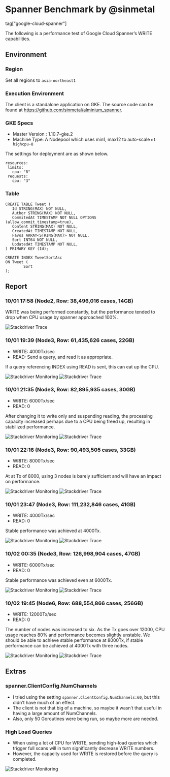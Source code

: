 # Spanner Benchmark by @sinmetal

tag["google-cloud-spanner"]

The following is a performance test of Google Cloud Spanner’s WRITE capabilities.

## Environment

### Region

Set all regions to `asia-northeast1`

### Execution Environment

The client is a standalone application on GKE.
The source code can be found at https://github.com/sinmetal/alminium_spanner.

### GKE Specs

* Master Version : 1.10.7-gke.2
* Machine Type: A Nodepool which uses min1, max12 to auto-scale `n1-highcpu-8`

The settings for deployment are as shown below.

```
resources:
 limits:
   cpu: "8"
 requests:
   cpu: "3"
```

### Table

```
CREATE TABLE Tweet (
   Id STRING(MAX) NOT NULL,
   Author STRING(MAX) NOT NULL,
   CommitedAt TIMESTAMP NOT NULL OPTIONS (allow_commit_timestamp=true),
   Content STRING(MAX) NOT NULL,
   CreatedAt TIMESTAMP NOT NULL,
   Favos ARRAY<STRING(MAX)> NOT NULL,
   Sort INT64 NOT NULL,
   UpdatedAt TIMESTAMP NOT NULL,
) PRIMARY KEY (Id);

CREATE INDEX TweetSortAsc
ON Tweet (
        Sort
);
```
## Report

### 10/01 17:58 (Node2, Row: 38,496,016 cases, 14GB)

WRITE was being performed constantly, but the performance tended to drop when CPU usage by spanner approached 100%.

![Stackdriver Trace](20181001-1758-node2-trace.png "Stackdriver Trace")

### 10/01 19:39 (Node3, Row: 61,435,626 cases, 22GB)

* WRITE: 4000Tx/sec
* READ: Send a query, and read it as appropriate.

If a query referencing INDEX using READ is sent, this can eat up the CPU.

![Stackdriver Monitoring](20181001-1939-node3-monitoring.png "Stackdriver Monitoring")
![Stackdriver Trace](20181001-1939-node3-trace.png "Stackdriver Trace")

### 10/01 21:35 (Node3, Row: 82,895,935 cases, 30GB)

* WRITE: 6000Tx/sec
* READ: 0

After changing it to write only and suspending reading, the processing capacity increased perhaps due to a CPU being freed up, resulting in stabilized performance.

![Stackdriver Monitoring](20181001-2135-node3-monitoring.png "Stackdriver Monitoring")
![Stackdriver Trace](20181001-2135-node3-trace.png "Stackdriver Trace")

### 10/01 22:16 (Node3, Row: 90,493,505 cases, 33GB)

* WRITE: 8000Tx/sec
* READ: 0

At at Tx of 8000, using 3 nodes is barely sufficient and will have an impact on performance. 

![Stackdriver Monitoring](20181001-2216-node3-monitoring.png "Stackdriver Monitoring")
![Stackdriver Trace](20181001-2216-node3-trace.png "Stackdriver Trace")

### 10/01 23:47 (Node3, Row: 111,232,846 cases, 41GB)

* WRITE: 4000Tx/sec
* READ: 0

Stable performance was achieved at 4000Tx.

![Stackdriver Monitoring](20181001-2347-node3-monitoring.png "Stackdriver Monitoring")
![Stackdriver Trace](20181001-2347-node3-trace.png "Stackdriver Trace")

### 10/02 00:35 (Node3, Row: 126,998,904 cases, 47GB)

* WRITE: 6000Tx/sec
* READ: 0

Stable performance was achieved even at 6000Tx.

![Stackdriver Monitoring](20181002-0035-node3-monitoring.png "Stackdriver Monitoring")
![Stackdriver Trace](20181002-0035-node3-trace.png "Stackdriver Trace")

### 10/02 19:45 (Node6, Row: 688,554,866 cases, 256GB)

* WRITE: 12000Tx/sec
* READ: 0

The number of nodes was increased to six.
As the Tx goes over 12000, CPU usage reaches 80% and performance becomes slightly unstable.
We should be able to achieve stable performance at 8000Tx, if stable performance can be achieved at 4000Tx with three nodes.

![Stackdriver Monitoring](20181002-1945-node6-monitoring.png "Stackdriver Monitoring")
![Stackdriver Trace](20181002-1945-node6-trace.png "Stackdriver Trace")

## Extras

### spanner.ClientConfig.NumChannels

* I tried using the setting `spanner.ClientConfig.NumChannels:60`, but this didn’t have much of an effect.
* The client is not that big of a machine, so maybe it wasn’t that useful in having a large amount of NumChannels.
* Also, only 50 Goroutines were being run, so maybe more are needed.

### High Load Queries

* When using a lot of CPU for WRITE, sending high-load queries which trigger full scans will in turn significantly decrease WRITE numbers. 
* However, the capacity used for WRITE is restored before the query is completed.

![Stackdriver Monitoring](20181002-2012-node6-monitoring.png "Stackdriver Monitoring")